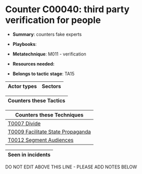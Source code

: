 # Counter C00040: third party verification for people

* **Summary**: counters fake experts

* **Playbooks**: 

* **Metatechnique**: M011 - verification

* **Resources needed:** 

* **Belongs to tactic stage**: TA15


| Actor types | Sectors |
| ----------- | ------- |



| Counters these Tactics |
| ---------------------- |



| Counters these Techniques |
| ------------------------- |
| [T0007 Divide](../generated_pages/techniques/T0007.md) |
| [T0009 Facilitate State Propaganda](../generated_pages/techniques/T0009.md) |
| [T0012 Segment Audiences](../generated_pages/techniques/T0012.md) |



| Seen in incidents |
| ----------------- |


DO NOT EDIT ABOVE THIS LINE - PLEASE ADD NOTES BELOW